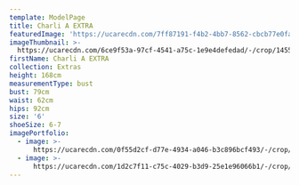 ```yaml
---
template: ModelPage
title: Charli A EXTRA
featuredImage: 'https://ucarecdn.com/7ff87191-f4b2-4bb7-8562-cbcb77e0fa29/'
imageThumbnail: >-
  https://ucarecdn.com/6ce9f53a-97cf-4541-a75c-1e9e4defedad/-/crop/1455x1713/118,590/-/preview/
firstName: Charli A EXTRA
collection: Extras
height: 168cm
measurementType: bust
bust: 79cm
waist: 62cm
hips: 92cm
size: '6'
shoeSize: 6-7
imagePortfolio:
  - image: >-
      https://ucarecdn.com/0f55d2cf-d77e-4934-a046-b3c896bcf493/-/crop/1538x1738/35,571/-/preview/
  - image: >-
      https://ucarecdn.com/1d2c7f11-c75c-4029-b3d9-25e1e96066b1/-/crop/1455x1770/121,539/-/preview/
---
```


